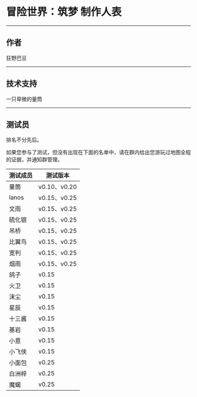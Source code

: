 # 冒险世界：筑梦 制作人表

---

## 作者

狂野巴豆

---

## 技术支持

一只卑微的量筒

--- 

## 测试员

排名不分先后。

如果您参与了测试，但没有出现在下面的名单中，请在群内给出您游玩过地图全程的证据，并通知群管理。

| 测试成员 | 测试版本 |
| --- | --- |
| 量筒 | v0.10、v0.20 |
| lanos | v0.15、v0.25 |
| 文雨 | v0.15、v0.25 |
| 硫化银 | v0.15、v0.25 |
| 吊桥 | v0.15、v0.25 |
| 比翼鸟 | v0.15、v0.25 |
| 宽判 | v0.15、v0.25 |
| 烟雨 | v0.15、v0.25 |
| 鸽子 | v0.15 |
| 火卫 | v0.15 |
| 沫尘 | v0.15 |
| 星辰 | v0.15 |
| 十三酱 | v0.15 |
| 基岩 | v0.15 |
| 小意 | v0.15 |
| 小飞侠 | v0.15 |
| 小面包 | v0.25 |
| 白洲梓 | v0.25 |
| 魔蝎 | v0.25 |

